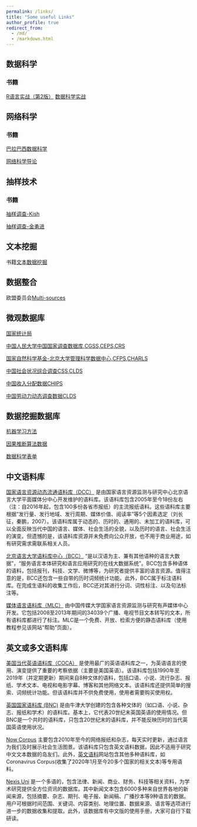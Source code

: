 ```yaml
---
permalink: /links/
title: "Some useful Links"
author_profile: true
redirect_from: 
  - /md/
  - /markdown.html
---
```

## 数据科学

### 书籍
[R语言实战（第2版）](https://book.douban.com/subject/26785199/)
[数据科学实战](https://book.douban.com/subject/26320485/)

## 网络科学

### 书籍
[巴拉巴西数据科学](https://book.douban.com/subject/34970365/)

[网络科学导论](https://book.douban.com/subject/10737444/)

## 抽样技术

### 书籍
[抽样调查-Kish](https://book.douban.com/subject/1551581/)

[抽样调查-金勇进](https://book.douban.com/subject/30379559/)



## 文本挖掘

书籍[文本数据挖掘](https://book.douban.com/subject/34441323/)


## 数据整合

欧盟委员会[Multi-sources](https://ec.europa.eu/eurostat/cros/search/custom-taxonomy/knowledge-repository-general-innovation-area/multisource-statistics)


## 微观数据库

[国家统计局](http://www.stats.gov.cn/tjsj/)

[中国人民大学中国国家调查数据库,CGSS,CEPS,CRS](http://www.cnsda.org/)

[国家自然科学基金-北京大学管理科学数据中心,CFPS,CHARLS](https://dcms.pku.edu.cn/sjgx/sjzy/index.htm)

[中国社会状况综合调查CSS,CLDS](http://css.cssn.cn/css_sy/)

[中国收入分配数据CHIPS](http://www.ciidbnu.org/chip/index.asp)

[中国劳动力动态调查数据CLDS](http://css.sysu.edu.cn/Data)

## 数据挖掘数据库

[机器学习方法](https://github.com/josephmisiti/awesome-machine-learning)

[因果推断算法数据](https://github.com/rguo12/awesome-causality-algorithms)

[数据科学表单](https://github.com/prashanthbasani/Awesome-DataScience-Cheatsheets)

## 中文语料库

[国家语言资源动态流通语料库（DCC）](http://cnlr.blcu.edu.cn/col/col8769/index.html) 是由国家语言资源监测与研究中心北京语言大学平面媒体分中心开发维护的语料库。该语料库包含2005年至今18份左右（注：自2016年起，包含100多份各省市报纸）的主流报纸语料。这些语料库主要根据“发行量、发行地域、发行周期、媒体价值、阅读率”等5个因素选定（刘长征，秦鹏，2007）。该语料库属于动态的、历时的、通用的、未加工的语料库，可以全面反映当代中国的语言、媒体、社会生活的全貌，以及历时的语言、社会生活的演变。但遗憾的是，该语料库资源并未免费向公众开放，也不用于商业用途，如有研究需求需联系相关人员。

[北京语言大学语料库中心（BCC）](http://bcc.blcu.edu.cn/) “是以汉语为主、兼有其他语种的语言大数据”，“服务语言本体研究和语言应用研究的在线大数据系统”。BCC包含多种语体的语料，包括报刊，科技、文学、微博等，为研究者提供丰富的语言资源。值得注意的是，BCC还包含一些自带的历时词频统计功能。此外，BCC属于标注语料库。在完成生语料的收集工作后，BCC还对其进行分词、词性标注、以及句法标注等。

[媒体语言语料库（MLC）](http://ling.cuc.edu.cn/RawPub/) 由中国传媒大学国家语言资源监测与研究有声媒体中心开发。它包括2008至2013年期间的34039个广播、电视节目文本转写的文本，所有语料库都进行了标注。MLC是一个免费、开放、检索方便的静态语料库（使用教程参见该网站“帮助”页面）。

## 英文或多文语料库

[美国当代英语语料库（COCA）](https://www.english-corpora.org/coca/) 是使用最广的英语语料库之一，为英语语言的使用、演变提供了重要的考察依据（主要是美国英语）。该语料库包括1990年至2019年（并定期更新）期间来自8种文体的语料，包括口语、小说、流行杂志、报纸、学术文本、电视和电影字幕、博客和其他网络文本。该语料库还提供简单的搜索、词频统计功能。但该语料库并不供免费使用，使用者需要购买使用权。

 
[英国国家语料库 (BNC)](http://www.natcorp.ox.ac.uk/) 是由牛津大学创建的包含各种文体的（如口语、小说、杂志、报纸和学术）的语料库。基本上，它代表20世纪末英国英语的使用情况。但BNC是一个共时的语料库，只包含20世纪末的语料库，并不能反映历时的当代英国英语使用状况。

 
[Now Corpus](https://www.english-corpora.org/now/) 主要包含2010年至今的网络报纸和杂志，每天实时更新，通过语言为我们及时展示社会生活图景。该语料库只包含英文语料数据，因此不适用于研究中文文本数据的岛友们。此外，[英文语料](https://www.english-corpora.org/ )网站包含其他多种语料库，如Coronavirus Corpus(收集了2020年1月至今20多个国家的相关文本)等专用语料。

 
[Nexis Uni](http://advance.lexis.com/) 是一个多语的，包含法律、新闻、商业、财务、科技等相关资料，为学术研究提供全方位资讯的数据库。其中新闻文本包含6000多种来自世界各地的新闻来源，包括摘要、杂志、期刊、电子报、新闻稿、广播抄本等9种语言的数据。用户可根据时间范围、关键词、内容类别、地理位置、数据来源、语言等选项进行进一步的数据收集和提取。此外，该数据库有中文版的使用手册，大家可自行下载研读。
